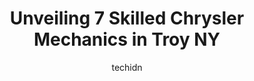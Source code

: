 ---
layout: ampstory
image: https://images.unsplash.com/photo-1639928204495-14caa69ed1b5?ixlib=rb-4.0.3&ixid=MnwxMjA3fDB8MHxwaG90by1wYWdlfHx8fGVufDB8fHx8&auto=format&fit=crop&w=640&h=853&q=80
author: techidn
featured: false
description: Experience the excellence of automotive service by visiting the 7 best Chrysler Mechanic in Troy NY, USA. With their expertise, attention to detail, and commitment to customer satisfaction, 
title: Unveiling 7 Skilled Chrysler Mechanics in Troy NY
cover:
   title: Unveiling 7 Skilled Chrysler Mechanics in Troy NY
   subtitle: Rickpate
   background: https://images.unsplash.com/photo-1639928204495-14caa69ed1b5?ixlib=rb-4.0.3&ixid=MnwxMjA3fDB8MHxwaG90by1wYWdlfHx8fGVufDB8fHx8&auto=format&fit=crop&w=640&h=853&q=80

pages: 
 - layout: thirds
   top: <h1>#1 Georges Auto Repair</h1>
   bottom: "<p>I have a Jeep, so you know what that means.. Just Empty Every Pocket.. But that wasnt the case for these pros! Corey and his team of honest, hardworking, and exp</p>"
   background: https://www.knot35.com/toplist/wp-content/uploads/2023/06/best-chrysler-mechanic-1-in-troy-ny-1685839023.jpeg
   backgroundblur: true
 - layout: thirds
   top: <h1>#2 A-1 Automotive</h1>
   bottom: "<p>325 2nd Ave, Troy, NY 12182, United States</p>"
   background: https://www.knot35.com/toplist/wp-content/uploads/2023/06/best-chrysler-mechanic-2-in-troy-ny-1685839024.jpeg
   cta:
      link: https://www.knot35.com/toplist/unveiling-7-skilled-chrysler-mechanics-in-troy-ny/
      text: Unveiling 7 Skilled Chrysler Mechanics in Troy NY
 - layout: thirds
   top: <h1>#3 Fitzgeralds Automotive</h1>
   bottom: "<p>634 5th Ave, Troy, NY 12182, United States</p>"
   background: https://www.knot35.com/toplist/wp-content/uploads/2023/06/best-chrysler-mechanic-3-in-troy-ny-1685839024.jpeg
   cta:
      link: https://www.knot35.com/toplist/unveiling-7-skilled-chrysler-mechanics-in-troy-ny/
      text: Unveiling 7 Skilled Chrysler Mechanics in Troy NY
 - layout: thirds
   top: <h1>#4 Automasters Car Care</h1>
   bottom: "<p>644 Pawling Ave, Troy, NY 12180, United States</p>"
   background: https://images.unsplash.com/photo-1489648022186-8f49310909a0?ixlib=rb-4.0.3&ixid=MnwxMjA3fDB8MHxwaG90by1wYWdlfHx8fGVufDB8fHx8&auto=format&fit=crop&w=640&h=853&q=80
   cta:
      link: https://www.knot35.com/toplist/unveiling-7-skilled-chrysler-mechanics-in-troy-ny/
      text: Unveiling 7 Skilled Chrysler Mechanics in Troy NY
 - layout: thirds
   top: <h1>#5 DeRubertis Auto Service & Sales</h1>
   bottom: "<p>386 5th Ave, Troy, NY 12182, United States</p>"
   background: https://images.unsplash.com/photo-1608501821300-4f99e58bba77?ixlib=rb-4.0.3&ixid=MnwxMjA3fDB8MHxwaG90by1wYWdlfHx8fGVufDB8fHx8&auto=format&fit=crop&w=640&h=853&q=80
   cta:
      link: https://www.knot35.com/toplist/unveiling-7-skilled-chrysler-mechanics-in-troy-ny/
      text: Unveiling 7 Skilled Chrysler Mechanics in Troy NY
 - layout: thirds
   top: <h1>#6 McKay Family Automotive</h1>
   bottom: "<p>1626 5th Ave, Troy, NY 12180, United States</p>"
   background: https://images.unsplash.com/photo-1608411404720-c8f0417bcdba?ixlib=rb-4.0.3&ixid=MnwxMjA3fDB8MHxwaG90by1wYWdlfHx8fGVufDB8fHx8&auto=format&fit=crop&w=640&h=853&q=80
   cta:
      link: https://www.knot35.com/toplist/unveiling-7-skilled-chrysler-mechanics-in-troy-ny/
      text: Unveiling 7 Skilled Chrysler Mechanics in Troy NY
 - layout: thirds
   top: <h1>#7 Vons Airline Service Station</h1>
   bottom: "<p>350 3rd St, Troy, NY 12180, United States</p>"
   background: https://images.unsplash.com/photo-1613843873231-1447db182f97?ixlib=rb-4.0.3&ixid=MnwxMjA3fDB8MHxwaG90by1wYWdlfHx8fGVufDB8fHx8&auto=format&fit=crop&w=640&h=853&q=80
   cta:
      link: https://www.knot35.com/toplist/unveiling-7-skilled-chrysler-mechanics-in-troy-ny/
      text: Unveiling 7 Skilled Chrysler Mechanics in Troy NY
 - layout: thirds
   middle: Continue reading...
   background: https://images.unsplash.com/photo-1547366785-564103df7e13?ixlib=rb-4.0.3&ixid=MnwxMjA3fDB8MHxwaG90by1wYWdlfHx8fGVufDB8fHx8&auto=format&fit=crop&w=640&h=853&q=80
   cta:
      link: https://www.knot35.com/toplist/unveiling-7-skilled-chrysler-mechanics-in-troy-ny/
      text: Unveiling 7 Skilled Chrysler Mechanics in Troy NY
      
---